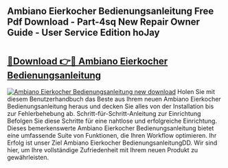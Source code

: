 ## Ambiano Eierkocher Bedienungsanleitung Free Pdf Download - Part-4sq New Repair Owner Guide - User Service Edition hoJay

# <h2><a href="http://df0841l.blite.top/?on=Ambiano+Eierkocher+Bedienungsanleitung">🔗Download 👉🔴 Ambiano Eierkocher Bedienungsanleitung</a></h2>

[![Ambiano Eierkocher Bedienungsanleitung new download](https://i.imgur.com/lujVjoI.png)](http://df0841l.blite.top/?on=Ambiano+Eierkocher+Bedienungsanleitung)
Holen Sie mit diesem Benutzerhandbuch das Beste aus Ihrem neuen Ambiano Eierkocher Bedienungsanleitung heraus und decken Sie alles von der Installation bis zur Fehlerbehebung ab. Schritt-für-Schritt-Anleitung zur Einrichtung Befolgen Sie diese Schritte für eine nahtlose und erfolgreiche Einrichtung. Dieses bemerkenswerte Ambiano Eierkocher Bedienungsanleitung bietet eine umfassende Suite von Funktionen, die Ihren Workflow optimieren. Ihr Erfolg ist unser Ziel Ambiano Eierkocher BedienungsanleitungDD. Wir sind hier, um Ihre vollständige Zufriedenheit mit Ihrem neuen Produkt zu gewährleisten.

